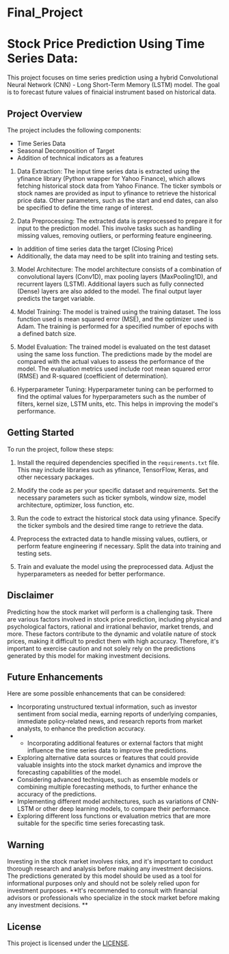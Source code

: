 # Final_Project
# Stock Price Prediction Using Time Series Data:
This project focuses on time series prediction using a hybrid Convolutional Neural Network (CNN) - Long Short-Term Memory (LSTM) model. The goal is to forecast future values of finaicial instrument based on historical data.

## Project Overview

The project includes the following components:
- Time Series Data
- Seasonal Decomposition of Target
- Addition of technical indicators as a features

1. Data Extraction: The input time series data is extracted using the yfinance library (Python wrapper for Yahoo Finance), which allows fetching historical stock data from Yahoo Finance. The ticker symbols or stock names are provided as input to yfinance to retrieve the historical price data. Other parameters, such as the start and end dates, can also be specified to define the time range of interest.

3. Data Preprocessing: The extracted data is preprocessed to prepare it for input to the prediction model. This involve tasks such as handling missing values, removing outliers, or performing feature engineering.
- In addition of time series data the target (Closing Price) 
-  Additionally, the data may need to be split into training and testing sets.

3. Model Architecture: The model architecture consists of a combination of convolutional layers (Conv1D), max pooling layers (MaxPooling1D), and recurrent layers (LSTM). Additional layers such as fully connected (Dense) layers are also added to the model. The final output layer predicts the target variable.

4. Model Training: The model is trained using the training dataset. The loss function used is mean squared error (MSE), and the optimizer used is Adam. The training is performed for a specified number of epochs with a defined batch size.

5. Model Evaluation: The trained model is evaluated on the test dataset using the same loss function. The predictions made by the model are compared with the actual values to assess the performance of the model. The evaluation metrics used include root mean squared error (RMSE) and R-squared (coefficient of determination).

6. Hyperparameter Tuning: Hyperparameter tuning can be performed to find the optimal values for hyperparameters such as the number of filters, kernel size, LSTM units, etc. This helps in improving the model's performance.

## Getting Started

To run the project, follow these steps:

1. Install the required dependencies specified in the `requirements.txt` file. This may include libraries such as yfinance, TensorFlow, Keras, and other necessary packages.

2. Modify the code as per your specific dataset and requirements. Set the necessary parameters such as ticker symbols, window size, model architecture, optimizer, loss function, etc.

3. Run the code to extract the historical stock data using yfinance. Specify the ticker symbols and the desired time range to retrieve the data.

4. Preprocess the extracted data to handle missing values, outliers, or perform feature engineering if necessary. Split the data into training and testing sets.

5. Train and evaluate the model using the preprocessed data. Adjust the hyperparameters as needed for better performance.


## Disclaimer

Predicting how the stock market will perform is a challenging task. There are various factors involved in stock price prediction, including physical and psychological factors, rational and irrational behavior, market trends, and more. These factors contribute to the dynamic and volatile nature of stock prices, making it difficult to predict them with high accuracy. Therefore, it's important to exercise caution and not solely rely on the predictions generated by this model for making investment decisions.

## Future Enhancements

Here are some possible enhancements that can be considered:

- Incorporating unstructured textual information, such as investor sentiment from social media, earning reports of underlying companies, immediate policy-related news, and research reports from market analysts, to enhance the prediction accuracy.
- - Incorporating additional features or external factors that might influence the time series data to improve the predictions.
- Exploring alternative data sources or features that could provide valuable insights into the stock market dynamics and improve the forecasting capabilities of the model.
- Considering advanced techniques, such as ensemble models or combining multiple forecasting methods, to further enhance the accuracy of the predictions.
- Implementing different model architectures, such as variations of CNN-LSTM or other deep learning models, to compare their performance.
- Exploring different loss functions or evaluation metrics that are more suitable for the specific time series forecasting task.


## Warning
Investing in the stock market involves risks, and it's important to conduct thorough research and analysis before making any investment decisions. The predictions generated by this model should be used as a tool for informational purposes only and should not be solely relied upon for investment purposes. **It's recommended to consult with financial advisors or professionals who specialize in the stock market before making any investment decisions.
**
## License

This project is licensed under the [LICENSE](link-to-your-license-file).

